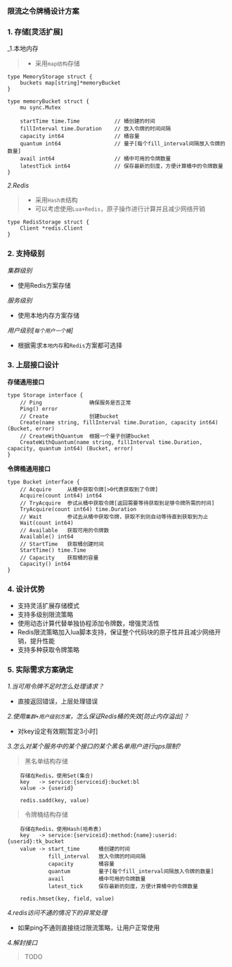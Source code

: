 ### 限流之令牌桶设计方案

### 1. 存储[灵活扩展]

_1.本地内存

>* 采用`map结构`存储   

```Golang
type MemoryStorage struct {
	buckets map[string]*memoryBucket
}

type memoryBucket struct {
	mu sync.Mutex
	
	startTime time.Time           // 桶创建的时间
	fillInterval time.Duration    // 放入令牌的时间间隔
	capacity int64                // 桶容量
	quantum int64                 // 量子[每个fill_interval间隔放入令牌的数量]
	avail int64                   // 桶中可用的令牌数量
	latestTick int64              // 保存最新的刻度，方便计算桶中的令牌数量
}
```

_2.Redis_

>* 采用`Hash表`结构      
>* 可以考虑使用`Lua+Redis`，原子操作进行计算并且减少网络开销

```Golang
type RedisStorage struct {
	Client *redis.Client
}
```

### 2. 支持级别

_集群级别_

- 使用Redis方案存储

_服务级别_

- 使用本地内存方案存储

_用户级别[`每个用户一个桶`]_

- 根据需求`本地内存`和`Redis`方案都可选择

### 3. 上层接口设计

**存储通用接口**

```
type Storage interface {
	// Ping               确保服务是否正常
	Ping() error
	// Create             创建bucket
	Create(name string, fillInterval time.Duration, capacity int64) (Bucket, error)
	// CreateWithQuantum  根据一个量子创建bucket
	CreateWithQuantum(name string, fillInterval time.Duration, capacity, quantum int64) (Bucket, error)
}
```

**令牌桶通用接口**

```
type Bucket interface {
	// Acquire     从桶中获取令牌[>0代表获取到了令牌]
	Acquire(count int64) int64
	// TryAcquire  参试从桶中获取令牌[返回需要等待获取到足够令牌所需的时间]
	TryAcquire(count int64) time.Duration
	// Wait        参试去从桶中获取令牌，获取不到则自动等待直到获取到为止
	Wait(count int64)
	// Available   获取可用的令牌数
	Available() int64
	// StartTime   获取桶创建时间
	StartTime() time.Time
	// Capacity    获取桶的容量
	Capacity() int64
}
```

### 4. 设计优势

- 支持灵活扩展存储模式
- 支持多级别限流策略
- 使用动态计算代替单独协程添加令牌数，增强灵活性
- Redis限流策略加入lua脚本支持，保证整个代码块的原子性并且减少网络开销，提升性能
- 支持多种获取令牌策略

### 5. 实际需求方案确定

_1.当可用令牌不足时怎么处理请求？_

- 直接返回错误，上层处理错误

_2.使用`集群+用户级别方案`，怎么保证Redis桶的失效[防止内存溢出]？_

- 对key设定有效期[暂定3小时]

_3.怎么对某个服务中的某个接口的某个黑名单用户进行qps限制?_

> 黑名单结构存储     

```
	存储在Redis，使用Set(集合)
	key   -> service:{serviceid}:bucket:bl
	value -> {userid}
	
	redis.sadd(key, value)
```

> 令牌桶结构存储

```
	存储在Redis，使用Hash(哈希表)
	key   -> service:{serviceid}:method:{name}:userid:{userid}:tk_bucket
	value -> start_time      桶创建的时间
	         fill_interval   放入令牌的时间间隔
	         capacity        桶容量
	         quantum         量子[每个fill_interval间隔放入令牌的数量]
	         avail           桶中可用的令牌数量
	         latest_tick     保存最新的刻度，方便计算桶中的令牌数量
	
	redis.hmset(key, field, value)     
```

_4.redis访问不通的情况下的异常处理_

- 如果ping不通则直接绕过限流策略，让用户正常使用

_4.解封接口_

> TODO